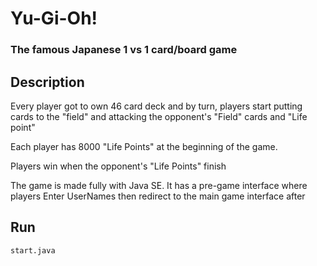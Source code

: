 # Yu-Gi-Oh!

### The famous Japanese 1 vs 1 card/board game

## Description
Every player got to own 46 card deck and by turn, players start putting cards to the "field"
and attacking the opponent's "Field" cards and "Life point"

Each player has 8000 "Life Points" at the beginning of the game.

Players win when the opponent's "Life Points" finish

The game is made fully with Java SE.
It has a pre-game interface where players Enter UserNames then redirect to the main game interface after

## Run
`start.java`
